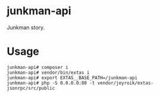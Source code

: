 # junkman-api

Junkman story.

# Usage

```
junkman-api# composer i
junkman-api# vendor/bin/extas i
junkman-api# export EXTAS__BASE_PATH=/junkman-api
junkman-api# php -S 0.0.0.0:80 -t vendor/jeyroik/extas-jsonrpc/src/public
```